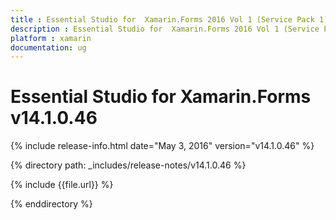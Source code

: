 ```yaml
---
title : Essential Studio for  Xamarin.Forms 2016 Vol 1 (Service Pack 1)Release Notes
description : Essential Studio for  Xamarin.Forms 2016 Vol 1 (Service Pack 1)Release Notes
platform : xamarin
documentation: ug
---
```


# Essential Studio for  Xamarin.Forms v14.1.0.46

{% include release-info.html date="May 3, 2016" version="v14.1.0.46" %} 

{% directory path: _includes/release-notes/v14.1.0.46 %}

{% include {{file.url}} %}

{% enddirectory %}